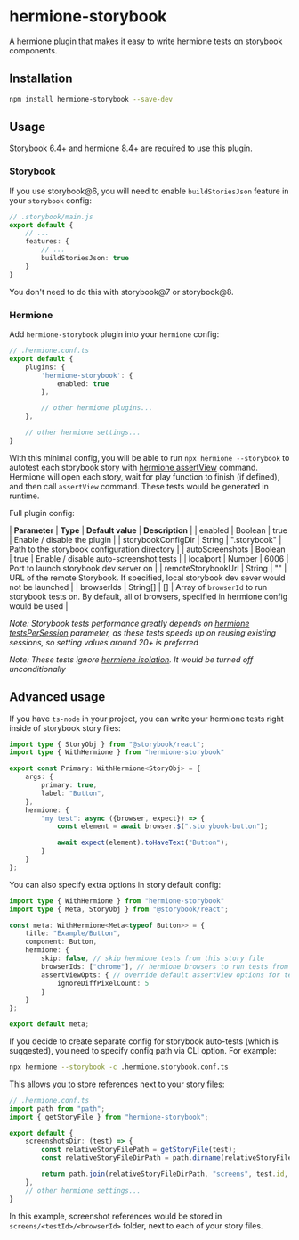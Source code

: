 # hermione-storybook

A hermione plugin that makes it easy to write hermione tests on storybook components.

## Installation

```bash
npm install hermione-storybook --save-dev
```

## Usage

Storybook 6.4+ and hermione 8.4+ are required to use this plugin.

### Storybook

If you use storybook@6, you will need to enable `buildStoriesJson` feature in your `storybook` config:

```ts
// .storybook/main.js
export default {
    // ...
    features: {
        // ...
        buildStoriesJson: true
    }
}
```

You don't need to do this with storybook@7 or storybook@8.

### Hermione

Add `hermione-storybook` plugin into your `hermione` config:

```ts
// .hermione.conf.ts
export default {
    plugins: {
        'hermione-storybook': {
            enabled: true
        },

        // other hermione plugins...
    },

    // other hermione settings...
}
```

With this minimal config, you will be able to run `npx hermione --storybook` to autotest each storybook story with [hermione assertView](https://github.com/gemini-testing/hermione#assertview) command. Hermione will open each story, wait for play function to finish (if defined), and then call `assertView` command. These tests would be generated in runtime.

Full plugin config:

| **Parameter**      | **Type** | **Default&nbsp;value** | **Description**                                |
| enabled	         | Boolean  | true                   | Enable / disable the plugin                    |
| storybookConfigDir | String   | ".storybook"           | Path to the storybook configuration directory  |
| autoScreenshots	 | Boolean  | true                   | Enable / disable auto-screenshot tests         |
| localport	         | Number   | 6006                   | Port to launch storybook dev server on         |
| remoteStorybookUrl | String   | ""                     | URL of the remote Storybook. If specified, local storybook dev sever would not be launched |
| browserIds         | String[] | []                     | Array of `browserId` to run storybook tests on. By default, all of browsers, specified in hermione config would be used |

*Note: Storybook tests performance greatly depends on [hermione testsPerSession](https://github.com/gemini-testing/hermione#testspersession) parameter, as these tests speeds up on reusing existing sessions, so setting values around 20+ is preferred*

*Note: These tests ignore [hermione isolation](https://github.com/gemini-testing/hermione#isolation). It would be turned off unconditionally*

## Advanced usage

If you have `ts-node` in your project, you can write your hermione tests right inside of storybook story files:

```ts
import type { StoryObj } from "@storybook/react";
import type { WithHermione } from "hermione-storybook"

export const Primary: WithHermione<StoryObj> = {
    args: {
        primary: true,
        label: "Button",
    },
    hermione: {
        "my test": async ({browser, expect}) => {
            const element = await browser.$(".storybook-button");

            await expect(element).toHaveText("Button");
        }
    }
};
```

You can also specify extra options in story default config:

```ts
import type { WithHermione } from "hermione-storybook"
import type { Meta, StoryObj } from "@storybook/react";

const meta: WithHermione<Meta<typeof Button>> = {
    title: "Example/Button",
    component: Button,
    hermione: {
        skip: false, // skip hermione tests from this story file
        browserIds: ["chrome"], // hermione browsers to run tests from this story file
        assertViewOpts: { // override default assertView options for tests from this file
            ignoreDiffPixelCount: 5
        }
    }
};

export default meta;
```

If you decide to create separate config for storybook auto-tests (which is suggested), you need to specify config path via CLI option. For example:

```bash
npx hermione --storybook -c .hermione.storybook.conf.ts
```

This allows you to store references next to your story files:

```ts
// .hermione.conf.ts
import path from "path";
import { getStoryFile } from "hermione-storybook";

export default {
    screenshotsDir: (test) => {
        const relativeStoryFilePath = getStoryFile(test);
        const relativeStoryFileDirPath = path.dirname(relativeStoryFilePath);

        return path.join(relativeStoryFileDirPath, "screens", test.id, test.browserId);
    },
    // other hermione settings...
}
```

In this example, screenshot references would be stored in `screens/<testId>/<browserId>` folder, next to each of your story files.
